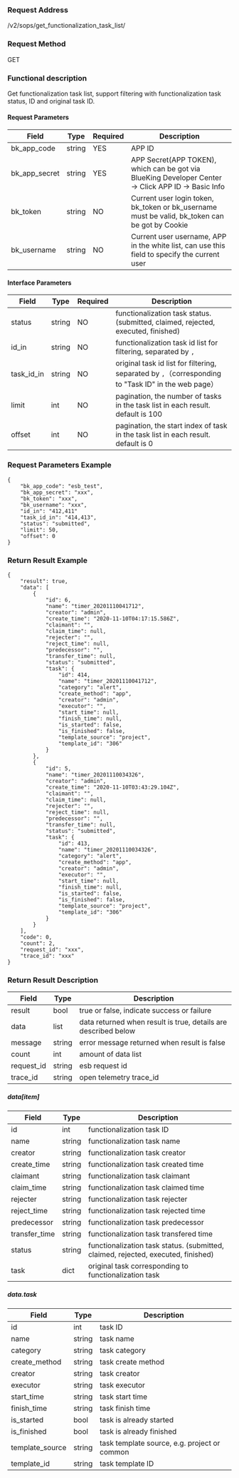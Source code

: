 ### Request Address

/v2/sops/get_functionalization_task_list/

### Request Method

GET

### Functional description

Get functionalization task list, support filtering with functionalization task status, ID and original task ID.

#### Request Parameters

| Field         | Type   | Required | Description                                                  |
| ------------- | ------ | -------- | ------------------------------------------------------------ |
| bk_app_code   | string | YES      | APP ID                                                       |
| bk_app_secret | string | YES      | APP Secret(APP TOKEN), which can be got via BlueKing Developer Center -> Click APP ID -> Basic Info |
| bk_token      | string | NO       | Current user login token, bk_token or bk_username must be valid, bk_token can be got by Cookie |
| bk_username   | string | NO       | Current user username, APP in the white list, can use this field to specify the current user |

#### Interface Parameters

| Field      | Type   | Required | Description                                                  |
| ---------- | ------ | -------- | ------------------------------------------------------------ |
| status     | string | NO       | functionalization task status. (submitted, claimed, rejected, executed, finished) |
| id_in      | string | NO       | functionalization task id list for filtering, separated by `,` |
| task_id_in | string | NO       | original task id list for filtering, separated by `,`（corresponding to "Task ID" in the web page） |
| limit      | int    | NO       | pagination, the number of tasks in the task list in each result. default is 100 |
| offset     | int    | NO       | pagination, the start index of task in the task list in each result. default is 0 |

### Request Parameters Example

```
{
    "bk_app_code": "esb_test",
    "bk_app_secret": "xxx",
    "bk_token": "xxx",
    "bk_username": "xxx",
    "id_in": "412,411"
    "task_id_in": "414,413",
    "status": "submitted",
    "limit": 50,
    "offset": 0
}
```

### Return Result Example

```
{
    "result": true,
    "data": [
        {
            "id": 6,
            "name": "timer_20201110041712",
            "creator": "admin",
            "create_time": "2020-11-10T04:17:15.586Z",
            "claimant": "",
            "claim_time": null,
            "rejecter": "",
            "reject_time": null,
            "predecessor": "",
            "transfer_time": null,
            "status": "submitted",
            "task": {
                "id": 414,
                "name": "timer_20201110041712",
                "category": "alert",
                "create_method": "app",
                "creator": "admin",
                "executor": "",
                "start_time": null,
                "finish_time": null,
                "is_started": false,
                "is_finished": false,
                "template_source": "project",
                "template_id": "306"
            }
        },
        {
            "id": 5,
            "name": "timer_20201110034326",
            "creator": "admin",
            "create_time": "2020-11-10T03:43:29.104Z",
            "claimant": "",
            "claim_time": null,
            "rejecter": "",
            "reject_time": null,
            "predecessor": "",
            "transfer_time": null,
            "status": "submitted",
            "task": {
                "id": 413,
                "name": "timer_20201110034326",
                "category": "alert",
                "create_method": "app",
                "creator": "admin",
                "executor": "",
                "start_time": null,
                "finish_time": null,
                "is_started": false,
                "is_finished": false,
                "template_source": "project",
                "template_id": "306"
            }
        }
    ],
    "code": 0,
    "count": 2,
    "request_id": "xxx",
    "trace_id": "xxx"
}
```

### Return Result Description

| Field   | Type   | Description                                                  |
| ------- | ------ | ------------------------------------------------------------ |
| result  | bool   | true or false, indicate success or failure                   |
| data    | list   | data returned when result is true, details are described below |
| message | string | error message returned when result is false                  |
| count   | int    | amount of data list                                          |
|  request_id     |    string  | esb request id             |
|  trace_id     |    string  | open telemetry trace_id        |

##### data[item]

| Field          | Type   | Description                                                         |
| ------------- | ------ | ------------------------------------------------------------ |
| id            | int    | functionalization task ID                                    |
| name          | string | functionalization task name                                  |
| creator       | string | functionalization task creator                               |
| create_time   | string | functionalization task created time                          |
| claimant      | string | functionalization task claimant                              |
| claim_time    | string | functionalization task claimed time                          |
| rejecter      | string | functionalization task rejecter                              |
| reject_time   | string | functionalization task rejected time                         |
| predecessor   | string | functionalization task  predecessor                          |
| transfer_time | string | functionalization task transfered time                       |
| status        | string | functionalization task status. (submitted, claimed, rejected, executed, finished) |
| task          | dict   | original task corresponding to functionalization task        |

##### data.task

| Field           | Type   | Description                                  |
| --------------- | ------ | -------------------------------------------- |
| id              | int    | task ID                                      |
| name            | string | task name                                    |
| category        | string | task category                                |
| create_method   | string | task create method                           |
| creator         | string | task creator                                 |
| executor        | string | task executor                                |
| start_time      | string | task start time                              |
| finish_time     | string | task finish time                             |
| is_started      | bool   | task is already started                      |
| is_finished     | bool   | task is already finished                     |
| template_source | string | task template source, e.g. project or common |
| template_id     | string | task template ID                             |

